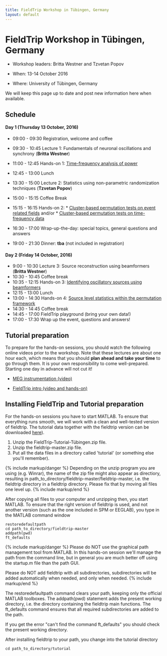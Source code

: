 ```yaml
---
title: FieldTrip Workshop in Tübingen, Germany
layout: default
---
```


# FieldTrip Workshop in Tübingen, Germany

*  Workshop leaders: Britta Westner and Tzvetan Popov

*  When: 13-14 October 2016

*  Where: University of Tübingen, Germany

We will keep this page up to date and post new information here when available.

## Schedule

####  Day 1 (Thursday 13 October, 2016)

*  09:00 - 09:30		Registration, welcome and coffee
*  09:30 - 10:45		Lecture 1: Fundamentals of neuronal oscillations and synchrony (**Britta Westner**)
*  11:00 - 12:45               Hands-on 1: [Time-frequency analysis of power](/tutorial/timefrequencyanalysis)
*  12:45 - 13:00		Lunch
*  13:30 - 15:00               Lecture 2: Statistics using non-parametric randomization techniques (**Tzvetan Popov**)
*  15:00 - 15:15               Coffee Break
*  15:15 - 16:15               Hands-on 2:
        * [Cluster-based permutation tests on event related fields](/tutorial/cluster_permutation_timelock) and/or
        * [Cluster-based permutation tests on time-frequency data](/tutorial/cluster_permutation_freq)

*  16:30 - 17:00               Wrap-up-the-day: special topics, general questions and answers
*  19:00 - 21:30               Dinner: **tba** (not included in registration)

#### Day 2 (Friday 14 October, 2016)

*   9:00 - 10:30		Lecture 3: Source reconstruction using beamformers (**Britta Westner**)    
*  10:30 - 10:45		Coffee break
*  10:35 - 12:15               Hands-on 3: [Identifying oscillatory sources using beamformers ](/tutorial/beamformer)
*  12:15 - 13:00		Lunch
*  13:00 - 14:30		Hands-on 4: [Source level statistics within the permutation framework](/tutorial/aarhus/beamformingerf#meg_plotting_sources_of_response_related_evoked_field_using_statistical_threshold)
*  14:30 - 14:45               Coffee break
*  14:45 - 17:00               FieldTrip playground (bring your own data!)
*  17:00 - 17:30               Wrap up the event, questions and answers!

## Tutorial preparation

To prepare for the hands-on sessions, you should watch the following online videos prior to the workshop. Note that these lectures are about one hour each, which means that you should **plan ahead and take your time** to go through them. It is your own responsibility to come well-prepared. Starting one day in advance will not cut it!

*  [MEG instrumentation (video)](https://www.youtube.com/watch?v=15Qs4fuPpes)

*  [FieldTrip intro (video and hands-on)](/tutorial/introduction)

## Installing FieldTrip and Tutorial preparation

For the hands-on sessions you have to start MATLAB. To ensure that
everything runs smooth, we will work with a clean and well-tested
version of fieldtrip. The tutorial data together with the fieldtrip version can be downloaded [ here](https://depot.uni-konstanz.de/cgi-bin/exchange.pl?g=s38xv3f76w )).

 1.  Unzip the FieldTrip-Tutorial-Tübingen.zip file.
 2.  Unzip the fieldtrip-master.zip file.
 3.  Put all the data files in a directory called 'tutorial' (or something else you'll remember).

{% include markup/danger %}
Depending on the unzip program you are using (e.g. Winrar), the name of the zip file might also appear as directiory, resulting in path_to_directory/fieldtrip-master/fieldtrip-master, i.e. the fieldtrip directory in a fieldtrip directory. Please fix that by moving all files one level up.
{% include markup/end %}

After copying all files to your computer and unzipping then, you start MATLAB. To ensure that the right version of fieldtrip is used, and not another version (such as the one included in SPM or EEGLAB), you type in the MATLAB command window

    restoredefaultpath
    cd path_to_directory/fieldtrip-master
    addpath(pwd)
    ft_defaults

{% include markup/danger %}
Please do NOT use the graphical path management tool from MATLAB. In this hands-on session we'll manage the path from the command line, but in general you are much better off using the startup.m file than the path GUI.

Please do NOT add fieldtrip with all subdirectories, subdirectories will be added automatically when needed, and only when needed.
{% include markup/end %}

The restoredefaultpath command clears your path, keeping only the official MATLAB toolboxes. The addpath(pwd) statement adds the present working directory, i.e. the directory containing the fieldtrip main functions. The ft_defaults command ensures that all required subdirectories are added to the path.

If you get the error "can't find the command ft_defaults" you should check the present working directory.

After installing fieldtrip to your path, you change into the tutorial directory

    cd path_to_directory/tutorial
